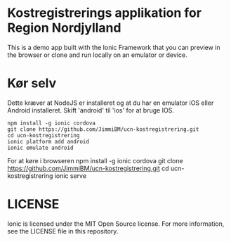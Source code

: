 # Kostregistrerings applikation for Region Nordjylland

This is a demo app built with the Ionic Framework that you can preview in the browser or clone and run locally on an emulator or device.

# Kør selv

Dette kræver at NodeJS er installeret og at du har en emulator iOS eller Android installeret. Skift 'android' til 'ios' for at bruge IOS.

    npm install -g ionic cordova
    git clone https://github.com/JimmiBM/ucn-kostregistrering.git
    cd ucn-kostregistrering
    ionic platform add android
    ionic emulate android

For at køre i browseren
    npm install -g ionic cordova
    git clone https://github.com/JimmiBM/ucn-kostregistrering.git
    cd ucn-kostregistrering
    ionic serve

# LICENSE

Ionic is licensed under the MIT Open Source license. For more information, see the LICENSE file in this repository.
